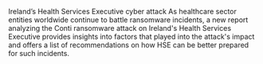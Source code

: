 Ireland’s Health Services Executive cyber attack
As healthcare sector entities worldwide continue to battle ransomware incidents, a new report analyzing the Conti ransomware attack on Ireland's Health Services Executive provides insights into factors that played into the attack's impact and offers a list of recommendations on how HSE can be better prepared for such incidents.
